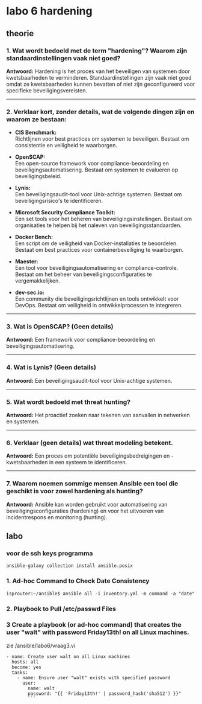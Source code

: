 # labo 6 hardening

## theorie

### 1. Wat wordt bedoeld met de term "hardening"? Waarom zijn standaardinstellingen vaak niet goed?  
**Antwoord:** Hardening is het proces van het beveiligen van systemen door kwetsbaarheden te verminderen. Standaardinstellingen zijn vaak niet goed omdat ze kwetsbaarheden kunnen bevatten of niet zijn geconfigureerd voor specifieke beveiligingsvereisten.

---

### 2. Verklaar kort, zonder details, wat de volgende dingen zijn en waarom ze bestaan:
- **CIS Benchmark:**  
  Richtlijnen voor best practices om systemen te beveiligen. Bestaat om consistentie en veiligheid te waarborgen.
  
- **OpenSCAP:**  
  Een open-source framework voor compliance-beoordeling en beveiligingsautomatisering. Bestaat om systemen te evalueren op beveiligingsbeleid.
  
- **Lynis:**  
  Een beveiligingsaudit-tool voor Unix-achtige systemen. Bestaat om beveiligingsrisico's te identificeren.
  
- **Microsoft Security Compliance Toolkit:**  
  Een set tools voor het beheren van beveiligingsinstellingen. Bestaat om organisaties te helpen bij het naleven van beveiligingsstandaarden.
  
- **Docker Bench:**  
  Een script om de veiligheid van Docker-installaties te beoordelen. Bestaat om best practices voor containerbeveiliging te waarborgen.
  
- **Maester:**  
  Een tool voor beveiligingsautomatisering en compliance-controle. Bestaat om het beheer van beveiligingsconfiguraties te vergemakkelijken.
  
- **dev-sec.io:**  
  Een community die beveiligingsrichtlijnen en tools ontwikkelt voor DevOps. Bestaat om veiligheid in ontwikkelprocessen te integreren.

---

### 3. Wat is OpenSCAP? (Geen details)  
**Antwoord:** Een framework voor compliance-beoordeling en beveiligingsautomatisering.

---

### 4. Wat is Lynis? (Geen details)  
**Antwoord:** Een beveiligingsaudit-tool voor Unix-achtige systemen.

---

### 5. Wat wordt bedoeld met threat hunting?  
**Antwoord:** Het proactief zoeken naar tekenen van aanvallen in netwerken en systemen.

---

### 6. Verklaar (geen details) wat threat modeling betekent.  
**Antwoord:** Een proces om potentiële beveiligingsbedreigingen en -kwetsbaarheden in een systeem te identificeren.

---

### 7. Waarom noemen sommige mensen Ansible een tool die geschikt is voor zowel hardening als hunting?  
**Antwoord:** Ansible kan worden gebruikt voor automatisering van beveiligingsconfiguraties (hardening) en voor het uitvoeren van incidentrespons en monitoring (hunting).


## labo


### voor de ssh keys programma
`ansible-galaxy collection install ansible.posix`

### 1. Ad-hoc Command to Check Date Consistency
```isprouter:~/ansible$ ansible all -i inventory.yml -m command -a "date"```

### 2.  Playbook to Pull /etc/passwd Files


### 3 Create a playbook (or ad-hoc command) that creates the user "walt" with password Friday13th! on all Linux machines.
zie /ansible/labo6/vraag3.vi
```
- name: Create user walt on all Linux machines
  hosts: all
  become: yes
  tasks:
    - name: Ensure user "walt" exists with specified password
      user:
        name: walt
        password: "{{ 'Friday13th!' | password_hash('sha512') }}"
        ```